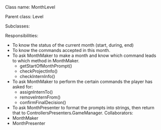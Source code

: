 Class name: MonthLevel

Parent class: Level

Subclasses:

Responsibilities:
* To know the status of the current month (start, during, end)
* To know the commands accepted in this month.
* To ask MonthMaker to make a month and know which command leads to which method in MonthMaker.
  * getStartOfMonthPrompt()
  * checkProjectInfo()
  * checkInternInfo()
* To ask MonthMaker to perform the certain commands the player has asked for:
  * assignInternTo()
  * removeInternFrom()
  * confirmFinalDecision()
* To ask MonthPresenter to format the prompts into strings, then return that to ControllersPresenters.GameManager.
Collaborators:
* MonthMaker
* MonthPresenter
